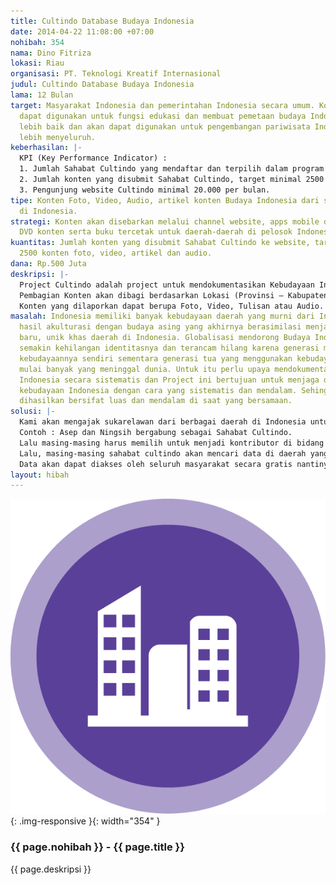 ```yaml
---
title: Cultindo Database Budaya Indonesia
date: 2014-04-22 11:08:00 +07:00
nohibah: 354
nama: Dino Fitriza
lokasi: Riau
organisasi: PT. Teknologi Kreatif Internasional
judul: Cultindo Database Budaya Indonesia
lama: 12 Bulan
target: Masyarakat Indonesia dan pemerintahan Indonesia secara umum. Konten yang tersedia
  dapat digunakan untuk fungsi edukasi dan membuat pemetaan budaya Indonesia yang
  lebih baik dan akan dapat digunakan untuk pengembangan pariwisata Indonesia yang
  lebih menyeluruh.
keberhasilan: |-
  KPI (Key Performance Indicator) :
  1. Jumlah Sahabat Cultindo yang mendaftar dan terpilih dalam program (target minimal 100 orang)
  2. Jumlah konten yang disubmit Sahabat Cultindo, target minimal 2500 konten foto, video, artikel dan audio.
  3. Pengunjung website Cultindo minimal 20.000 per bulan.
tipe: Konten Foto, Video, Audio, artikel konten Budaya Indonesia dari seluruh daerah
  di Indonesia.
strategi: Konten akan disebarkan melalui channel website, apps mobile dan CD atau
  DVD konten serta buku tercetak untuk daerah-daerah di pelosok Indonesia.
kuantitas: Jumlah konten yang disubmit Sahabat Cultindo ke website, target minimal
  2500 konten foto, video, artikel dan audio.
dana: Rp.500 Juta
deskripsi: |-
  Project Cultindo adalah project untuk mendokumentasikan Kebudayaan Indonesia di seluruh Provinsi dengan Prinsip “Structured Collaborative User Generated Content”. Masyarakat bertindak sebagai User bertindak sebagai pembuat konten (user generated content). Masyarakat yang bergabung harus memilih dia akan menjadi penyedia konten di bidang apa dan di daerah (provinsi) mana.
  Pembagian Konten akan dibagi berdasarkan Lokasi (Provinsi – Kabupaten) dan Kategori Content (Musik, Makanan, Lagu, Cerita Rakyat, Pakaian/Kain, Tempat Wisata, dll). Masyarakat yang tergabung harus berdedikasi terhadap satu konten tertentu sehingga tidak terjadi redundansi data. Misal : Si Doni, ingin berkontribusi terhadap konten Makanan di Provinsi Jawa Barat kabupaten Cianjur. Maka Doni harus menggali konten makanan di daerah Kabupaten Cianjur secara mendalam.
  Konten yang dilaporkan dapat berupa Foto, Video, Tulisan atau Audio.
masalah: Indonesia memiliki banyak kebudayaan daerah yang murni dari Indonesia ataupun
  hasil akulturasi dengan budaya asing yang akhirnya berasimilasi menjadi sebuah budaya
  baru, unik khas daerah di Indonesia. Globalisasi mendorong Budaya Indonesia untuk
  semakin kehilangan identitasnya dan terancam hilang karena generasi mulai meninggalkan
  kebudayaannya sendiri sementara generasi tua yang menggunakan kebudayaan tersebut
  mulai banyak yang meninggal dunia. Untuk itu perlu upaya mendokumentasikan kebudayaan
  Indonesia secara sistematis dan Project ini bertujuan untuk menjaga dan mendokumentasikan
  kebudayaan Indonesia dengan cara yang sistematis dan mendalam. Sehingga data yang
  dihasilkan bersifat luas dan mendalam di saat yang bersamaan.
solusi: |-
  Kami akan mengajak sukarelawan dari berbagai daerah di Indonesia untuk menjadi Cultindo Fellow (sahabat Cultindo). Lalu, mereka akan memilih akan spesifik mendokumentasikan di bidang konten apa.
  Contoh : Asep dan Ningsih bergabung sebagai Sahabat Cultindo.
  Lalu masing-masing harus memilih untuk menjadi kontributor di bidang apa di daerah mana. Misalnya, Asep memilih Musik – Cianjur (Jawa Barat), Ningsih memilih Makanan – Jember (Jawa Timur),
  Lalu, masing-masing sahabat cultindo akan mencari data di daerah yang dipilih oleh mereka sesuai konten yang disepakati. Pilihan sahabat cultindo daerah akan diutamakan dari pemuda di kabupaten atau kota setempat. Selama setahun mereka harus mengambil data baik berupa tulisan, foto, suara ataupun video lewat Perangkat Mobile (Smartphone) dan lalu dikirim ke server database Cultindo untuk diolah oleh Admin pusat.
  Data akan dapat diakses oleh seluruh masyarakat secara gratis nantinya.
layout: hibah
---
```


![354](/static/img/hibahcms/354.png){: .img-responsive }{: width="354" }

### {{ page.nohibah }} - {{ page.title }}

{{ page.deskripsi }}
